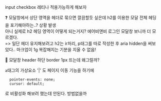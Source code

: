 input checkbox 레티나 적용가능하게 해보자

❓ 모달창에서 상단 영역을 헤더로 묶으면 깔끔할듯 싶은데 h2를 이용한 모달 전체 헤딩을 포기해야하는..? 상황 발생  
아니 실제로 h2 헤딩 영역이 어떻게 되는거지? 에어비앤비 로그인 모달창 보니까 더 모르겠다.  
=> 일단 헤더 유지해보려고 h2는 ir처리, p태그를 따로 작성한 후 aria hidden을 써보았다.. 마크업이 1g 복잡해지는 기분을 지울 수 없음!

🐛 모달창 header 하단 border 1px 뜨는데 왜그럴까?

`a`태그의 가상요소 '|' 도 페이지 이동 기능을 하기에

```
  pointer-events: none;
  cursor: default;
```

로 비활성화 해보려 했는데 안된다. 방법없을까
